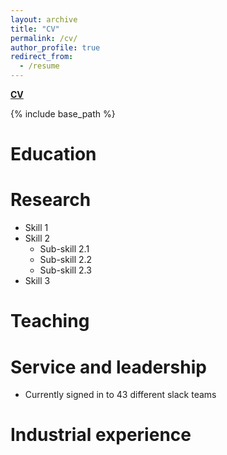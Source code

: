 ```yaml
---
layout: archive
title: "CV"
permalink: /cv/
author_profile: true
redirect_from:
  - /resume
---
```

**[CV](https://www.dropbox.com/scl/fi/qijnx8gppf8potsj0bdlx/cv.pdf?rlkey=424j0xubetuhuwn012fmc4hv2&st=tz7lhm3o&dl=0)**

{% include base_path %}

Education
======



  
Research
======
* Skill 1
* Skill 2
  * Sub-skill 2.1
  * Sub-skill 2.2
  * Sub-skill 2.3
* Skill 3


Teaching
======

Service and leadership
======
* Currently signed in to 43 different slack teams

Industrial experience
======


